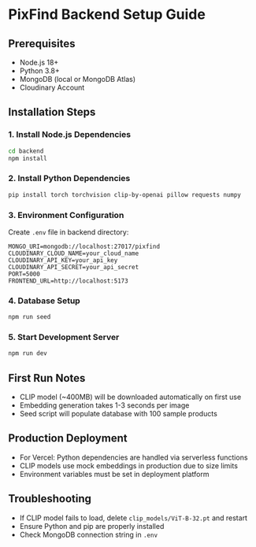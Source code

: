 # PixFind Backend Setup Guide

## Prerequisites
- Node.js 18+
- Python 3.8+
- MongoDB (local or MongoDB Atlas)
- Cloudinary Account

## Installation Steps

### 1. Install Node.js Dependencies
```bash
cd backend
npm install
```

### 2. Install Python Dependencies
```bash
pip install torch torchvision clip-by-openai pillow requests numpy
```

### 3. Environment Configuration
Create `.env` file in backend directory:
```env
MONGO_URI=mongodb://localhost:27017/pixfind
CLOUDINARY_CLOUD_NAME=your_cloud_name
CLOUDINARY_API_KEY=your_api_key
CLOUDINARY_API_SECRET=your_api_secret
PORT=5000
FRONTEND_URL=http://localhost:5173
```

### 4. Database Setup
```bash
npm run seed
```

### 5. Start Development Server
```bash
npm run dev
```

## First Run Notes
- CLIP model (~400MB) will be downloaded automatically on first use
- Embedding generation takes 1-3 seconds per image
- Seed script will populate database with 100 sample products

## Production Deployment
- For Vercel: Python dependencies are handled via serverless functions
- CLIP models use mock embeddings in production due to size limits
- Environment variables must be set in deployment platform

## Troubleshooting
- If CLIP model fails to load, delete `clip_models/ViT-B-32.pt` and restart
- Ensure Python and pip are properly installed
- Check MongoDB connection string in `.env`
